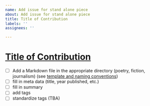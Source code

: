 ```yaml
---
name: Add issue for stand alone piece
about: Add issue for stand alone piece
title: Title of Contribution
labels: ''
assignees: ''

---
```


# [Title of Contribution](link)

- [ ] Add a Markdown file in the appropriate directory (poetry, fiction, journalism) (see [template and naming conventions](https://github.com/sastoudt/reading-for-humanness/blob/main/template.md))
- [ ] fill in meta data (title, year published, etc.)
- [ ] fill in summary
- [ ] add tags
- [ ] standardize tags (TBA)
